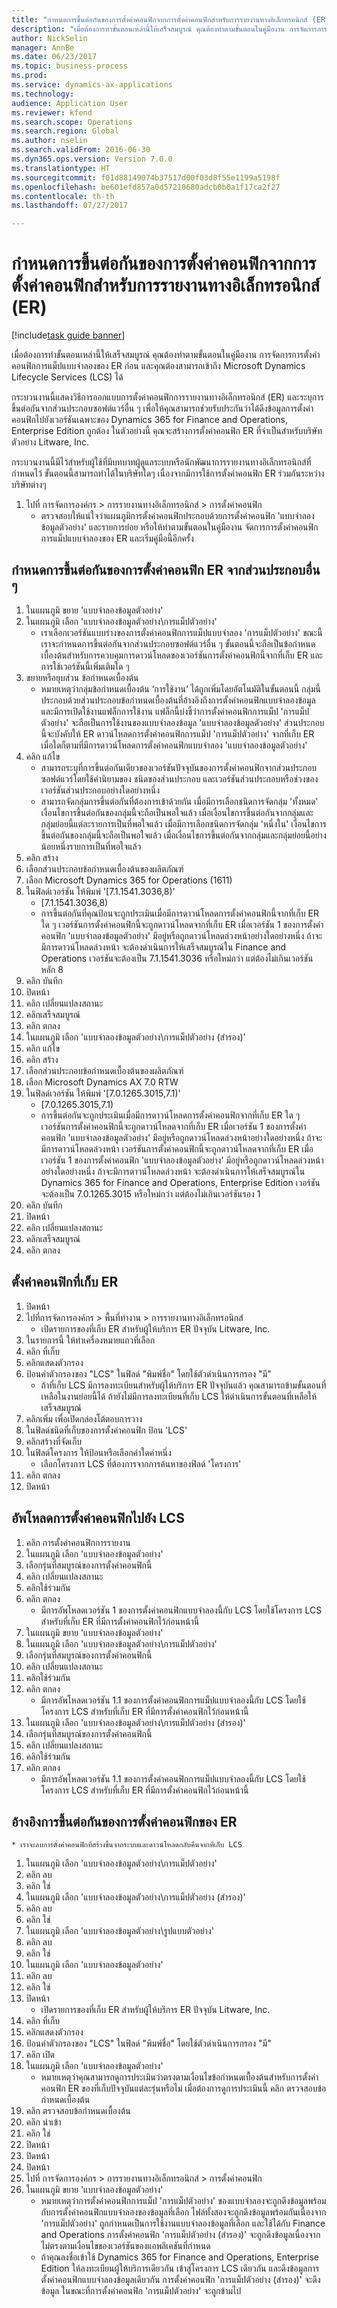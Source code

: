 ```yaml
--- 
title: "กำหนดการขึ้นต่อกันของการตั้งค่าคอนฟิกจากการตั้งค่าคอนฟิกสำหรับการรายงานทางอิเล็กทรอนิกส์ (ER)"
description: "เมื่อต้องการทำขั้นตอนเหล่านี้ให้เสร็จสมบูรณ์ คุณต้องทำตามขั้นตอนในคู่มืองาน การจัดการการตั้งค่าคอนฟิกการแม็ปแบบจำลองของ ER ก่อน และคุณต้องสามารถเข้าถึง Microsoft Dynamics Lifecycle Services (LCS) ได้"
author: NickSelin
manager: AnnBe
ms.date: 06/23/2017
ms.topic: business-process
ms.prod: 
ms.service: dynamics-ax-applications
ms.technology: 
audience: Application User
ms.reviewer: kfend
ms.search.scope: Operations
ms.search.region: Global
ms.author: nselin
ms.search.validFrom: 2016-06-30
ms.dyn365.ops.version: Version 7.0.0
ms.translationtype: HT
ms.sourcegitcommit: f01d88149074b37517d00f03d8f55e1199a5198f
ms.openlocfilehash: be601efd857a0d57210680adcb0b0a1f17ca2f27
ms.contentlocale: th-th
ms.lasthandoff: 07/27/2017

---
```

# <a name="define-the-dependency-of-configurations-from-othcomponents-for-electronic-reporting-er"></a>กำหนดการขึ้นต่อกันของการตั้งค่าคอนฟิกจากการตั้งค่าคอนฟิกสำหรับการรายงานทางอิเล็กทรอนิกส์ (ER)

[!include[task guide banner](../../includes/task-guide-banner.md)]

เมื่อต้องการทำขั้นตอนเหล่านี้ให้เสร็จสมบูรณ์ คุณต้องทำตามขั้นตอนในคู่มืองาน การจัดการการตั้งค่าคอนฟิกการแม็ปแบบจำลองของ ER ก่อน และคุณต้องสามารถเข้าถึง Microsoft Dynamics Lifecycle Services (LCS) ได้

กระบวนงานนี้แสดงวิธีการออกแบบการตั้งค่าคอนฟิกการรายงานทางอิเล็กทรอนิกส์ (ER) และระบุการขึ้นต่อกันจากส่วนประกอบซอฟต์แวร์อื่น ๆ เพื่อให้คุณสามารถช่วยรับประกันว่าได้ดึงข้อมูลการตั้งค่าคอนฟิกไปยังเวอร์ชันเฉพาะของ Dynamics 365 for Finance and Operations, Enterprise Edition ถูกต้อง ในตัวอย่างนี้ คุณจะสร้างการตั้งค่าคอนฟิก ER ที่จำเป็นสำหรับบริษัทตัวอย่าง Litware, Inc. 

กระบวนงานนี้มีไว้สำหรับผู้ใช้ที่มีบทบาทผู้ดูแลระบบหรือนักพัฒนาการรายงานทางอิเล็กทรอนิกส์ที่กำหนดไว้ ขั้นตอนนี้สามารถทำได้ในบริษัทใดๆ เนื่องจากมีการใช้การตั้งค่าคอนฟิก ER ร่วมกันระหว่างบริษัทต่างๆ 

1. ไปที่ การจัดการองค์กร > การรายงานทางอิเล็กทรอนิกส์ > การตั้งค่าคอนฟิก
    * ตรวจสอบให้แน่ใจว่าแผนภูมิการตั้งค่าคอนฟิกประกอบด้วยการตั้งค่าคอนฟิก 'แบบจำลองข้อมูลตัวอย่าง' และรายการย่อย หรือให้ทำตามขั้นตอนในคู่มืองาน จัดการการตั้งค่าคอนฟิกการแม็ปแบบจำลองของ ER และเริ่มคู่มือนี้อีกครั้ง   

## <a name="define-the-dependency-of-er-configurations-from-other-components"></a>กำหนดการขึ้นต่อกันของการตั้งค่าคอนฟิก ER จากส่วนประกอบอื่น ๆ
1. ในแผนภูมิ ขยาย 'แบบจำลองข้อมูลตัวอย่าง'
2. ในแผนภูมิ เลือก 'แบบจำลองข้อมูลตัวอย่าง\การแม็ปตัวอย่าง'
    * เราเลือกเวอร์ชันแบบร่างของการตั้งค่าคอนฟิกการแม็ปแบบจำลอง 'การแม็ปตัวอย่าง' ขณะนี้เราจะกำหนดการขึ้นต่อกันจากส่วนประกอบซอฟต์แวร์อื่น ๆ ขั้นตอนนี้จะถือเป็นข้อกำหนดเบื้องต้นสำหรับการควบคุมการดาวน์โหลดของเวอร์ชันการตั้งค่าคอนฟิกนี้จากที่เก็บ ER และการใช้เวอร์ชันนี้เพิ่มเติมใด ๆ   
3. ขยายหรือยุบส่วน ข้อกำหนดเบื้องต้น
    * หมายเหตุว่ากลุ่มข้อกำหนดเบื้องต้น ‘การใช้งาน‘ ได้ถูกเพิ่มโดยอัตโนมัติในขั้นตอนนี้ กลุ่มนี้ประกอบด้วยส่วนประกอบข้อกำหนดเบื้องต้นที่อ้างอิงถึงการตั้งค่าคอนฟิกแบบจำลองข้อมูล และมีการเปิดใช้งานแฟล็กการใช้งาน แฟล็กนี้บ่งชี้ว่าการตั้งค่าคอนฟิกการแม็ป 'การแม็ปตัวอย่าง' จะถือเป็นการใช้งานของแบบจำลองข้อมูล 'แบบจำลองข้อมูลตัวอย่าง' ส่วนประกอบนี้จะบังคับให้ ER ดาวน์โหลดการตั้งค่าคอนฟิกการแม็ป 'การแม็ปตัวอย่าง' จากที่เก็บ ER เมื่อใดก็ตามที่มีการดาวน์โหลดการตั้งค่าคอนฟิกแบบจำลอง 'แบบจำลองข้อมูลตัวอย่าง'   
4. คลิก แก้ไข
    * สามารถระบุที่การขึ้นต่อกันเดียวของเวอร์ชันปัจจุบันของการตั้งค่าคอนฟิกจากส่วนประกอบซอฟต์แวร์โดยใช้คำนิยามของ ชนิดของส่วนประกอบ และเวอร์ชันส่วนประกอบหรือช่วงของเวอร์ชันส่วนประกอบอย่างใดอย่างหนึ่ง  
    * สามารถจัดกลุ่มการขึ้นต่อกันที่ต้องการเข้าด้วยกัน เมื่อมีการเลือกชนิดการจัดกลุ่ม 'ทั้งหมด' เงื่อนไขการขึ้นต่อกันของกลุ่มนี้จะถือเป็นพอใจแล้ว เมื่อเงื่อนไขการขึ้นต่อกันจากกลุ่มและกลุ่มย่อยนี้แต่ละรายการเป็นที่พอใจแล้ว เมื่อมีการเลือกชนิดการจัดกลุ่ม 'หนึ่งใน' เงื่อนไขการขึ้นต่อกันของกลุ่มนี้จะถือเป็นพอใจแล้ว เมื่อเงื่อนไขการขึ้นต่อกันจากกลุ่มและกลุ่มย่อยนี้อย่างน้อยหนึ่งรายการเป็นที่พอใจแล้ว   
5. คลิก สร้าง
6. เลือกส่วนประกอบข้อกำหนดเบื้องต้นของผลิตภัณฑ์
7. เลือก Microsoft Dynamics 365 for Operations (1611)
8. ในฟิลด์เวอร์ชัน ให้พิมพ์ '[7.1.1541.3036,8)'
    * [7.1.1541.3036,8)  
    * การขึ้นต่อกันที่คุณป้อนจะถูกประเมินเมื่อมีการดาวน์โหลดการตั้งค่าคอนฟิกนี้จากที่เก็บ ER ใด ๆ เวอร์ชันการตั้งค่าคอนฟิกนี้จะถูกดาวน์โหลดจากที่เก็บ ER เมื่อเวอร์ชัน 1 ของการตั้งค่าคอนฟิก 'แบบจำลองข้อมูลตัวอย่าง' มีอยู่หรือถูกดาวน์โหลดล่วงหน้าอย่างใดอย่างหนึ่ง ถ้าจะมีการดาวน์โหลดล่วงหน้า จะต้องดำเนินการให้เสร็จสมบูรณ์ใน Finance and Operations เวอร์ชันจะต้องเป็น 7.1.1541.3036 หรือใหม่กว่า แต่ต้องไม่เกินเวอร์ชันหลัก 8   
9. คลิก บันทึก
10. ปิดหน้า
11. คลิก เปลี่ยนแปลงสถานะ
12. คลิกเสร็จสมบูรณ์
13. คลิก ตกลง
14. ในแผนภูมิ เลือก 'แบบจำลองข้อมูลตัวอย่าง\การแม็ปตัวอย่าง (สำรอง)'
15. คลิก แก้ไข
16. คลิก สร้าง
17. เลือกส่วนประกอบข้อกำหนดเบื้องต้นของผลิตภัณฑ์
18. เลือก Microsoft Dynamics AX 7.0 RTW
19. ในฟิลด์เวอร์ชัน ให้พิมพ์ '[7.0.1265.3015,7.1)'
    * [7.0.1265.3015,7.1)  
    * การขึ้นต่อกันจะถูกประเมินเมื่อมีการดาวน์โหลดการตั้งค่าคอนฟิกจากที่เก็บ ER ใด ๆ เวอร์ชันการตั้งค่าคอนฟิกนี้จะถูกดาวน์โหลดจากที่เก็บ ER เมื่อเวอร์ชัน 1 ของการตั้งค่าคอนฟิก 'แบบจำลองข้อมูลตัวอย่าง' มีอยู่หรือถูกดาวน์โหลดล่วงหน้าอย่างใดอย่างหนึ่ง ถ้าจะมีการดาวน์โหลดล่วงหน้า เวอร์ชันการตั้งค่าคอนฟิกนี้จะถูกดาวน์โหลดจากที่เก็บ ER เมื่อเวอร์ชัน 1 ของการตั้งค่าคอนฟิก 'แบบจำลองข้อมูลตัวอย่าง' มีอยู่หรือถูกดาวน์โหลดล่วงหน้าอย่างใดอย่างหนึ่ง ถ้าจะมีการดาวน์โหลดล่วงหน้า จะต้องดำเนินการให้เสร็จสมบูรณ์ใน Dynamics 365 for Finance and Operations, Enterprise Edition เวอร์ชันจะต้องเป็น 7.0.1265.3015 หรือใหม่กว่า แต่ต้องไม่เกินเวอร์ชันรอง 1   
20. คลิก บันทึก
21. ปิดหน้า
22. คลิก เปลี่ยนแปลงสถานะ
23. คลิกเสร็จสมบูรณ์
24. คลิก ตกลง

## <a name="configure-the-er-repository"></a>ตั้งค่าคอนฟิกที่เก็บ ER
1. ปิดหน้า
2. ไปที่การจัดการองค์กร > พื้นที่ทำงาน > การรายงานทางอิเล็กทรอนิกส์
    * เปิดรายการของที่เก็บ ER สำหรับผู้ให้บริการ ER ปัจจุบัน Litware, Inc.  
3. ในรายการนี้ ให้ทำเครื่องหมายแถวที่เลือก
4. คลิก ที่เก็บ
5. คลิกแสดงตัวกรอง
6. ป้อนค่าตัวกรองของ "LCS" ในฟิลด์ "พิมพ์ชื่อ" โดยใช้ตัวดำเนินการกรอง "มี"
    * ถ้าที่เก็บ LCS มีการลงทะเบียนสำหรับผู้ให้บริการ ER ปัจจุบันแล้ว คุณสามารถข้ามขั้นตอนที่เหลือในงานย่อยนี้ได้ ถ้ายังไม่มีการลงทะเบียนที่เก็บ LCS ให้ดำเนินการขั้นตอนที่เหลือให้เสร็จสมบูรณ์   
7. คลิกเพิ่ม เพื่อเปิดกล่องโต้ตอบการวาง
8. ในฟิลด์ชนิดที่เก็บของการตั้งค่าคอนฟิก ป้อน 'LCS'
9. คลิกสร้างที่จัดเก็บ
10. ในฟิลด์โครงการ ให้ป้อนหรือเลือกค่าใดค่าหนึ่ง
    * เลือกโครงการ LCS ที่ต้องการจากการค้นหาของฟิลด์ 'โครงการ'  
11. คลิก ตกลง
12. ปิดหน้า

## <a name="upload-configurations-to-lcs"></a>อัพโหลดการตั้งค่าคอนฟิกไปยัง LCS
1. คลิก การตั้งค่าคอนฟิกการรายงาน
2. ในแผนภูมิ เลือก 'แบบจำลองข้อมูลตัวอย่าง'
3. เลือกรุ่นที่สมบูรณ์ของการตั้งค่าคอนฟิกนี้
4. คลิก เปลี่ยนแปลงสถานะ
5. คลิกใช้ร่วมกัน
6. คลิก ตกลง
    * มีการอัพโหลดเวอร์ชัน 1 ของการตั้งค่าคอนฟิกแบบจำลองนี้กับ LCS โดยใช้โครงการ LCS สำหรับที่เก็บ ER ที่มีการตั้งค่าคอนฟิกไว้ก่อนหน้านี้   
7. ในแผนภูมิ ขยาย 'แบบจำลองข้อมูลตัวอย่าง'
8. ในแผนภูมิ เลือก 'แบบจำลองข้อมูลตัวอย่าง\การแม็ปตัวอย่าง'
9. เลือกรุ่นที่สมบูรณ์ของการตั้งค่าคอนฟิกนี้
10. คลิก เปลี่ยนแปลงสถานะ
11. คลิกใช้ร่วมกัน
12. คลิก ตกลง
    * มีการอัพโหลดเวอร์ชัน 1.1 ของการตั้งค่าคอนฟิกการแม็ปแบบจำลองนี้กับ LCS โดยใช้โครงการ LCS สำหรับที่เก็บ ER ที่มีการตั้งค่าคอนฟิกไว้ก่อนหน้านี้   
13. ในแผนภูมิ เลือก 'แบบจำลองข้อมูลตัวอย่าง\การแม็ปตัวอย่าง (สำรอง)'
14. เลือกรุ่นที่สมบูรณ์ของการตั้งค่าคอนฟิกนี้
15. คลิก เปลี่ยนแปลงสถานะ
16. คลิกใช้ร่วมกัน
17. คลิก ตกลง
    * มีการอัพโหลดเวอร์ชัน 1.1 ของการตั้งค่าคอนฟิกการแม็ปแบบจำลองนี้กับ LCS โดยใช้โครงการ LCS สำหรับที่เก็บ ER ที่มีการตั้งค่าคอนฟิกไว้ก่อนหน้านี้   

## <a name="evaluate-er-configuration-dependencies"></a>อ้างอิงการขึ้นต่อกันของการตั้งค่าคอนฟิกของ ER
    * เราจะลบการตั้งค่าคอนฟิกที่สร้างขึ้นจากระบบและดาวน์โหลดกลับคืนจากที่เก็บ LCS  
1. ในแผนภูมิ เลือก 'แบบจำลองข้อมูลตัวอย่าง\การแม็ปตัวอย่าง'
2. คลิก ลบ
3. คลิก ใช่
4. ในแผนภูมิ เลือก 'แบบจำลองข้อมูลตัวอย่าง\การแม็ปตัวอย่าง (สำรอง)'
5. คลิก ลบ
6. คลิก ใช่
7. ในแผนภูมิ เลือก 'แบบจำลองข้อมูลตัวอย่าง\รูปแบบตัวอย่าง'
8. คลิก ลบ
9. คลิก ใช่
10. ในแผนภูมิ เลือก 'แบบจำลองข้อมูลตัวอย่าง'
11. คลิก ลบ
12. คลิก ใช่
13. ปิดหน้า
    * เปิดรายการของที่เก็บ ER สำหรับผู้ให้บริการ ER ปัจจุบัน Litware, Inc.  
14. คลิก ที่เก็บ
15. คลิกแสดงตัวกรอง
16. ป้อนค่าตัวกรองของ "LCS" ในฟิลด์ "พิมพ์ชื่อ" โดยใช้ตัวดำเนินการกรอง "มี"
17. คลิก เปิด
18. ในแผนภูมิ เลือก 'แบบจำลองข้อมูลตัวอย่าง'
    * หมายเหตุว่าคุณสามารถดูการประเมินว่าตรงตามเงื่อนไขข้อกำหนดเบื้องต้นสำหรับการตั้งค่าคอนฟิก ER ของที่เก็บปัจจุบันแต่ละรุ่นหรือไม่ เมื่อต้องการดูการประเมินนี้ คลิก ตรวจสอบข้อกำหนดเบื้องต้น   
19. คลิก ตรวจสอบข้อกำหนดเบื้องต้น
20. คลิก นำเข้า
21. คลิก ใช่
22. ปิดหน้า
23. ปิดหน้า
24. ปิดหน้า
25. ไปที่ การจัดการองค์กร > การรายงานทางอิเล็กทรอนิกส์ > การตั้งค่าคอนฟิก
26. ในแผนภูมิ ขยาย 'แบบจำลองข้อมูลตัวอย่าง'
    * หมายเหตุว่าการตั้งค่าคอนฟิกการแม็ป 'การแม็ปตัวอย่าง' ของแบบจำลองจะถูกดึงข้อมูลพร้อมกับการตั้งค่าคอนฟิกแบบจำลองของข้อมูลที่เลือก ไฟล์ทั้งสองจะถูกดึงข้อมูลพร้อมกันเนื่องจาก 'การแม็ปตัวอย่าง' ถูกกำหนดเป็นการใช้งานแบบจำลองข้อมูลที่เลือก และใช้ได้กับ Finance and Operations การตั้งค่าคอนฟิก 'การแม็ปตัวอย่าง (สำรอง)' จะถูกดึงข้อมูลเนื่องจากไม่ตรงตามเงื่อนไขของเวอร์ชันของแอพลิเคชันที่กำหนด   
    * ถ้าคุณลงชื่อเข้าใช้ Dynamics 365 for Finance and Operations, Enterprise Edition ให้ลงทะเบียนผู้ให้บริการเดียวกัน เข้าสู่โครงการ LCS เดียวกัน และดึงข้อมูลการตั้งค่าคอนฟิกแบบจำลองข้อมูลเดียวกัน การตั้งค่าคอนฟิก 'การแม็ปตัวอย่าง (สำรอง)' จะดึงข้อมูล ในขณะที่การตั้งค่าคอนฟิก 'การแม็ปตัวอย่าง' จะถูกข้ามไป  


